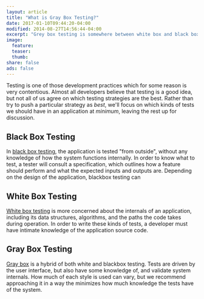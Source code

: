 ```yaml
---
layout: article
title: "What is Gray Box Testing?"
date: 2017-01-10T09:44:20-04:00
modified: 2014-08-27T14:56:44-04:00
excerpt: "Grey box testing is somewhere between white box and black box testing. Tests are driven by the user interface, but have some knowledge about system internals."
image:
  feature:
  teaser:
  thumb:
share: false
ads: false
---
```


Testing is one of those development practices which for some reason is
very contentious. Almost all developers believe that testing is a good
idea, but not all of us agree on which testing strategies are the
best. Rather than try to push a particular strategy as *best*, we'll
focus on which kinds of tests we should have in an application at
*minimum*, leaving the rest up for discussion. 

## Black Box Testing

In [black box testing](https://en.wikipedia.org/wiki/Black-box_testing), the
application is tested "from outside", without any knowledge of how the
system functions internally. In order to know what to test, a tester
will consult a specification, which outlines how a feature should
perform and what the expected inputs and outputs are. Depending on the
design of the application, blackbox testing can

## White Box Testing

[White box testing](https://en.wikipedia.org/wiki/White-box_testing)
is more concerned about the internals of an application, including its
data structures, algorithms, and the paths the code takes during
operation. In order to write these kinds of tests, a developer must
have intimate knowledge of the application source code.

## Gray Box Testing

[Gray box](https://en.wikipedia.org/wiki/Gray_box_testing) is a hybrid
of both white and blackbox testing. Tests are driven by the user
interface, but also have some knowledge of, and validate system
internals. How much of each style is used can vary, but we recommend
approaching it in a way the minimizes how much knowledge the tests
have of the system.